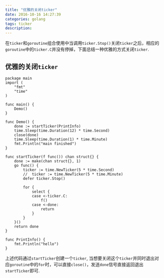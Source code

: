 ```yaml
---
title: "优雅的关闭ticker"
date: 2016-10-16 14:27:39
categories: golang
tags: ticker
description:
---
```


在`ticker`和`goroutine`组合使用中当调用`ticker.Stop()`关闭`ticker`之后，相应的`goroutine`中的`ticker.C`并没有停掉，下面总结一种优雅的方式关闭`ticker`.
<!--more-->

## 优雅的关闭`ticker`
```golang
package main
import (
	"fmt"
	"time"
)

func main() {
	Demo()
}

func Demo() {
	done := startTicker(PrintInfo)
	time.Sleep(time.Duration(12) * time.Second)
	close(done)
	time.Sleep(time.Duration(1) * time.Minute)
	fmt.Println("main finished")
}

func startTicker(f func()) chan struct{} {
	done := make(chan struct{}, 1)
	go func() {
		ticker := time.NewTicker(5 * time.Second)
		//	ticker := time.NewTicker(5 * time.Minute)
		defer ticker.Stop()

		for {
			select {
			case <-ticker.C:
				f()
			case <-done:
				return
			}
		}
	}()
	return done
}

func PrintInfo() {
	fmt.Println("hello")
}
```

上述代码通过`startTicker`创建一个`ticker`, 当想要关闭这个`ticker`并同时退出对应`goroutine`中的`for`时，可以直接`close()`，发送`done`信号直接返回退出`startTicker`即可.

